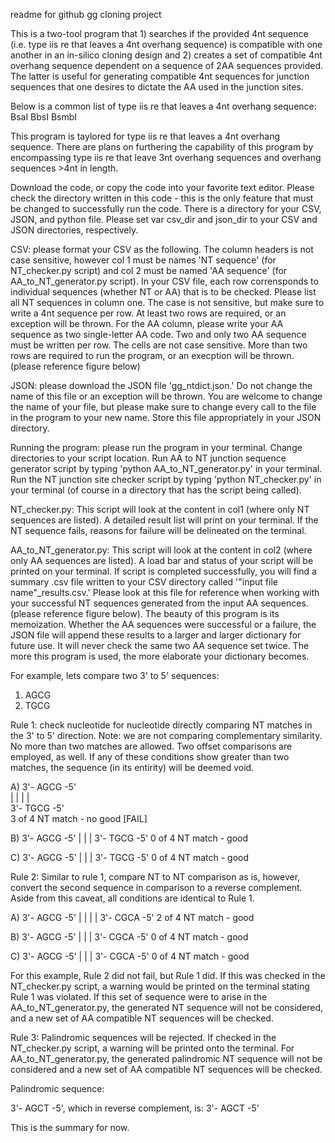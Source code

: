 readme for github gg cloning project

This is a two-tool program that 1) searches if the provided 4nt sequence (i.e. type iis re that leaves a 4nt overhang sequence) is compatible with one another in an in-silico cloning design and 2) creates a set of compatible 4nt overhang sequence dependent on a sequence of 2AA sequences provided. The latter is useful for generating compatible 4nt sequences for junction sequences that one desires to dictate the AA used in the junction sites.

Below is a common list of type iis re that leaves a 4nt overhang sequence:
BsaI
BbsI
BsmbI

This program is taylored for type iis re that leaves a 4nt overhang sequence. There are plans on furthering the capability of this program by encompassing type iis re that leave 3nt overhang sequences and overhang sequences >4nt in length.

Download the code, or copy the code into your favorite text editor. Please check the directory written in this code - this is the only feature that must be changed to successfully run the code. There is a directory for your CSV, JSON, and python file. Please set var csv_dir and json_dir to your CSV and JSON directories, respectively.

CSV: please format your CSV as the following. The column headers is not case sensitive, however col 1 must be names 'NT sequence' (for NT_checker.py script) and col 2 must be named 'AA sequence' (for AA_to_NT_generator.py script). In your CSV file, each row corrensponds to individual sequences (whether NT or AA) that is to be checked. Please list all NT sequences in column one. The case is not sensitive, but make sure to write a 4nt sequence per row. At least two rows are required, or an exception will be thrown.
For the AA column, please write your AA sequence as two single-letter AA code. Two and only two AA sequence must be written per row. The cells are not case sensitive. More than two rows are required to run the program, or an execption will be thrown. (please reference figure below)

JSON: please download the JSON file 'gg_ntdict.json.' Do not change the name of this file or an exception will be thrown. You are welcome to change the name of your file, but please make sure to change every call to the file in the program to your new name. Store this file appropriately in your JSON directory.

Running the program: please run the program in your terminal. Change directories to your script location. Run AA to NT junction sequence generator script by typing 'python AA_to_NT_generator.py' in your terminal. Run the NT junction site checker script by typing 'python NT_checker.py' in your terminal (of course in a directory that has the script being called).

NT_checker.py: This script will look at the content in col1 (where only NT sequences are listed). A detailed result list will print on your terminal. If the NT sequence fails, reasons for failure will be delineated on the terminal. 

AA_to_NT_generator.py: This script will look at the content in col2 (where only AA sequences are listed). A load bar and status of your script will be printed on your terminal. If script is completed successfully, you will find a summary .csv file written to your CSV directory called '"input file name"_results.csv.' Please look at this file for reference when working with your successful NT sequences generated from the input AA sequences. (please reference figure below).
The beauty of this program is its memoization. Whether the AA sequences were successful or a failure, the JSON file will append these results to a larger and larger dictionary for future use. It will never check the same two AA sequence set twice. The more this program is used, the more elaborate your dictionary becomes. 

For example, lets compare two 3' to 5' sequences:
1) AGCG
2) TGCG


Rule 1: check nucleotide for nucleotide directly comparing NT matches in the 3' to 5' direction. Note: we are not comparing complementary similarity. No more than two matches are allowed. Two offset comparisons are employed, as well. If any of these conditions show greater than two matches, the sequence (in its entirity) will be deemed void.

A) 3'- AGCG -5'<br>
               |  |  |  |<br>
     3'- TGCG -5'<br>
     3 of 4 NT match - no good [FAIL]

B) 3'- AGCG -5'
             |  |  |
     3'-    TGCG -5'
     0 of 4 NT match - good

C) 3'-    AGCG -5'
             |  |  |
     3'- TGCG    -5'
     0 of 4 NT match - good


Rule 2: Similar to rule 1, compare NT to NT comparison as is, however, convert the second sequence in comparison to a reverse complement. Aside from this caveat, all conditions are identical to Rule 1.

A) 3'- AGCG -5'
          |  |  |  |
     3'- CGCA -5'
     2 of 4 NT match - good

B) 3'- AGCG -5'
             |  |  |
     3'-    CGCA -5'
     0 of 4 NT match - good

C) 3'-    AGCG -5'
             |  |  |
     3'- CGCA    -5'
     0 of 4 NT match - good

For this example, Rule 2 did not fail, but Rule 1 did. If this was checked in the NT_checker.py script, a warning would be printed on the terminal stating Rule 1 was violated. 
If this set of sequence were to arise in the AA_to_NT_generator.py, the generated NT sequence will not be considered, and a new set of AA compatible NT sequences will be checked.

Rule 3: Palindromic sequences will be rejected. If checked in the NT_checker.py script, a warning will be printed onto the terminal. For AA_to_NT_generator.py, the generated palindromic NT sequence will not be considered and a new set of AA compatible NT sequences will be checked.

Palindromic sequence:

3'- AGCT -5', which in reverse complement, is:
3'- AGCT -5'

This is the summary for now.
